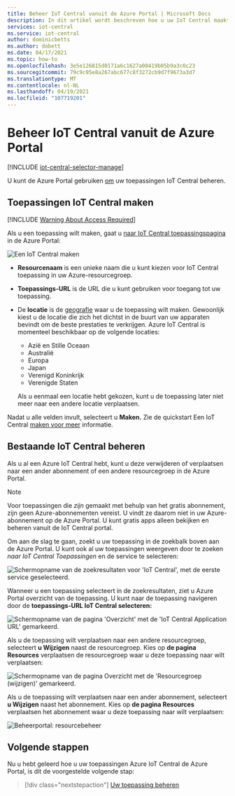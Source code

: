 ```yaml
---
title: Beheer IoT Central vanuit de Azure Portal | Microsoft Docs
description: In dit artikel wordt beschreven hoe u uw IoT Central maakt en beheert vanuit Azure Portal.
services: iot-central
ms.service: iot-central
author: dominicbetts
ms.author: dobett
ms.date: 04/17/2021
ms.topic: how-to
ms.openlocfilehash: 3e5e126815d0171a6c1627a08419b05b9a3c0c23
ms.sourcegitcommit: 79c9c95e8a267abc677c8f3272cb9d7f9673a3d7
ms.translationtype: MT
ms.contentlocale: nl-NL
ms.lasthandoff: 04/19/2021
ms.locfileid: "107719201"
---
```

# <a name="manage-iot-central-from-the-azure-portal"></a>Beheer IoT Central vanuit de Azure Portal

[!INCLUDE [iot-central-selector-manage](../../../includes/iot-central-selector-manage.md)]

U kunt de Azure Portal gebruiken [om](https://portal.azure.com) uw toepassingen IoT Central beheren.

## <a name="create-iot-central-applications"></a>Toepassingen IoT Central maken

[!INCLUDE [Warning About Access Required](../../../includes/iot-central-warning-contribitorrequireaccess.md)]

Als u een toepassing wilt maken, gaat u [naar IoT Central toepassingspagina](https://ms.portal.azure.com/#create/Microsoft.IoTCentral) in de Azure Portal:

![Een IoT Central maken](media/howto-manage-iot-central-from-portal/image6a.png)

* **Resourcenaam** is een unieke naam die u kunt kiezen voor IoT Central toepassing in uw Azure-resourcegroep.

* **Toepassings-URL** is de URL die u kunt gebruiken voor toegang tot uw toepassing.

* De **locatie** is de [geografie](https://azure.microsoft.com/global-infrastructure/geographies/) waar u de toepassing wilt maken. Gewoonlijk kiest u de locatie die zich het dichtst in de buurt van uw apparaten bevindt om de beste prestaties te verkrijgen. Azure IoT Central is momenteel beschikbaar op de volgende locaties:

  * Azië en Stille Oceaan
  * Australië
  * Europa
  * Japan
  * Verenigd Koninkrijk
  * Verenigde Staten

  Als u eenmaal een locatie hebt gekozen, kunt u de toepassing later niet meer naar een andere locatie verplaatsen.

Nadat u alle velden invult, selecteert u **Maken.** Zie de quickstart Een IoT Central [maken voor meer](quick-deploy-iot-central.md) informatie.

## <a name="manage-existing-iot-central-applications"></a>Bestaande IoT Central beheren

Als u al een Azure IoT Central hebt, kunt u deze verwijderen of verplaatsen naar een ander abonnement of een andere resourcegroep in de Azure Portal.

> [!NOTE]
> Voor toepassingen die *zijn* gemaakt met behulp van het gratis abonnement, zijn geen Azure-abonnementen vereist. U vindt ze daarom niet in uw Azure-abonnement op de Azure Portal. U kunt gratis apps alleen bekijken en beheren vanuit de IoT Central portal.

Om aan de slag te gaan, zoekt u uw toepassing in de zoekbalk boven aan de Azure Portal. U kunt ook al uw toepassingen weergeven door te zoeken _naar IoT Central Toepassingen_ en de service te selecteren:

![Schermopname van de zoekresultaten voor 'IoT Central', met de eerste service geselecteerd.](media/howto-manage-iot-central-from-portal/search-iot-central.png)

Wanneer u een toepassing selecteert in de zoekresultaten, ziet u Azure Portal overzicht van de toepassing. U kunt naar de toepassing navigeren door de **toepassings-URL IoT Central selecteren:**

![Schermopname van de pagina 'Overzicht' met de 'IoT Central Application URL' gemarkeerd.](media/howto-manage-iot-central-from-portal/image3.png)

Als u de toepassing wilt verplaatsen naar een andere resourcegroep, selecteert **u Wijzigen** naast de resourcegroep. Kies op **de pagina Resources** verplaatsen de resourcegroep waar u deze toepassing naar wilt verplaatsen:

![Schermopname van de pagina Overzicht met de 'Resourcegroep (wijzigen)' gemarkeerd.](media/howto-manage-iot-central-from-portal/image4a.png)

Als u de toepassing wilt verplaatsen naar een ander abonnement, selecteert  **u Wijzigen** naast het abonnement. Kies op **de pagina Resources** verplaatsen het abonnement waar u deze toepassing naar wilt verplaatsen:

![Beheerportal: resourcebeheer](media/howto-manage-iot-central-from-portal/image5a.png)

## <a name="next-steps"></a>Volgende stappen

Nu u hebt geleerd hoe u uw toepassingen Azure IoT Central de Azure Portal, is dit de voorgestelde volgende stap:

> [!div class="nextstepaction"]
> [Uw toepassing beheren](howto-administer.md)